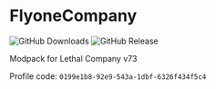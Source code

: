 # FlyoneCompany

![GitHub Downloads](https://img.shields.io/github/downloads/boxden/FlyoneCompany/total)
![GitHub Release](https://img.shields.io/github/v/release/boxden/FlyoneCompany)

Modpack for Lethal Company v73

Profile code: `0199e1b8-92e9-543a-1dbf-6326f434f5c4`